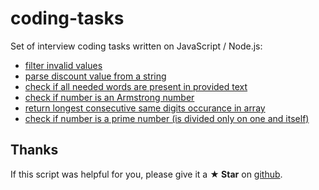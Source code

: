 # coding-tasks

Set of interview coding tasks written on JavaScript / Node.js:
- [filter invalid values](https://github.com/Marketionist/interview-tasks/blob/master/coding-tasks/filter-invalid-values.js)
- [parse discount value from a string](https://github.com/Marketionist/interview-tasks/blob/master/coding-tasks/parse-discount.js)
- [check if all needed words are present in provided text](https://github.com/Marketionist/interview-tasks/blob/master/coding-tasks/ransom-note.js)
- [check if number is an Armstrong number](https://github.com/Marketionist/interview-tasks/blob/master/coding-tasks/armstrong-numbers.js)
- [return longest consecutive same digits occurance in array](https://github.com/Marketionist/interview-tasks/blob/master/coding-tasks/longest-consecutive-same-digits-occurance.js)
- [check if number is a prime number (is divided only on one and itself)](https://github.com/Marketionist/interview-tasks/blob/master/coding-tasks/prime-numbers.js)

## Thanks
If this script was helpful for you, please give it a **★ Star**
on [github](https://github.com/Marketionist/interview-tasks).
